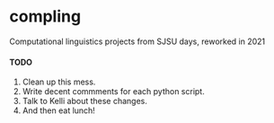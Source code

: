 # compling
Computational linguistics projects from SJSU days, reworked in 2021

#### TODO

1. Clean up this mess.
2. Write decent commments for each python script.
3. Talk to Kelli about these changes.
4. And then eat lunch!

